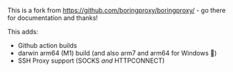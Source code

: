 This is a fork from https://github.com/boringproxy/boringproxy/ - go there for documentation and thanks!

This adds:

* Github action builds
* darwin arm64 (M1) build (and also arm7 and arm64 for Windows :shrug:)
* SSH Proxy support (SOCKS *and* HTTPCONNECT)
